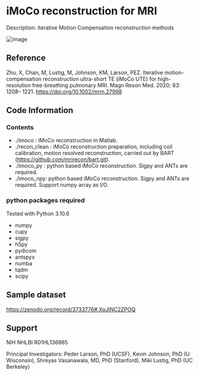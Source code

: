 # iMoCo reconstruction for MRI

Description: iterative Motion Compensation reconstruction methods

![image](https://user-images.githubusercontent.com/8160868/133513918-77b1f25f-3a76-4eab-944f-679a984001e5.png)

## Reference

Zhu, X, Chan, M, Lustig, M, Johnson, KM, Larson, PEZ. Iterative motion-compensation reconstruction ultra-short TE (iMoCo UTE) for high-resolution free-breathing pulmonary MRI. Magn Reson Med. 2020; 83: 1208– 1221. https://doi.org/10.1002/mrm.27998

## Code Information

### Contents
   * ./imoco : iMoCo reconstruction in Matlab.
   * ./recon_clean : iMoCo reconstruction preparation, including coil calibration, motion resolved reconstruction, carried out by BART (https://github.com/mrirecon/bart.git).
   * ./imoco_py : python based iMoCo reconstruction. Sigpy and ANTs are required.
   * ./imoco_npy: python based iMoCo reconstruction. Sigpy and ANTs are required. Support numpy array as I/O.

### python packages required
Tested with Python 3.10.6
   * numpy
   * cupy
   * sigpy
   * h5py
   * pydicom
   * antspyx
   * numba
   * tqdm
   * scipy


## Sample dataset

https://zenodo.org/record/3733776#.XoJlNC2ZPOQ

## Support

NIH NHLBI R01HL136965

Principal Investigators: Peder Larson, PhD (UCSF), Kevin Johnson, PhD (U Wisconsin), Shreyas Vasanawala, MD, PhD (Stanford), Miki Lustig, PhD (UC Berkeley)
